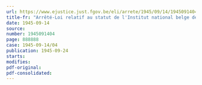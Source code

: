 ```yaml
---
url: https://www.ejustice.just.fgov.be/eli/arrete/1945/09/14/1945091404/justel
title-fr: "Arrêté-Loi relatif au statut de l'Institut national belge de Radiodiffusion"
date: 1945-09-14
source:
number: 1945091404
page: 888888
case: 1945-09-14/04
publication: 1945-09-24
starts:
modifies:
pdf-original:
pdf-consolidated:
---
```


